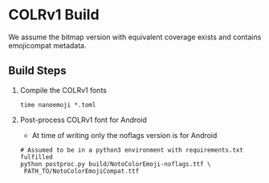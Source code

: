 # COLRv1 Build

We assume the bitmap version with equivalent coverage exists and
contains emojicompat metadata.

## Build Steps

1. Compile the COLRv1 fonts

   ```shell
   time nanoemoji *.toml
   ```

1. Post-process COLRv1 font for Android
   * At time of writing only the noflags version is for Android

   ```shell
   # Assumed to be in a python3 environment with requirements.txt fulfilled
   python postproc.py build/NotoColorEmoji-noflags.ttf \
   	PATH_TO/NotoColorEmojiCompat.ttf
   ```